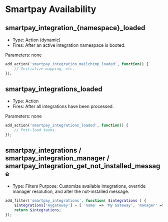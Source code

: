 # Smartpay Availability
## smartpay_integration_{namespace}_loaded

- Type: Action (dynamic)
- Fires: After an active integration namespace is booted.

Parameters: none

```php
add_action('smartpay_integration_mailchimp_loaded', function() {
    // Initialize mapping, etc.
});
```

## smartpay_integrations_loaded

- Type: Action
- Fires: After all integrations have been processed.

Parameters: none

```php
add_action('smartpay_integrations_loaded', function() {
    // Post-load tasks.
});
```

<!-- Filter Hooks -->

## smartpay_integrations / smartpay_integration_manager / smartpay_integration_get_not_installed_message

- Type: Filters
Purpose: Customize available integrations, override manager resolution, and alter the not-installed message.

```php
add_filter('smartpay_integrations', function( $integrations ) {
    $integrations['mygateway'] = [ 'name' => 'My Gateway', 'manager' => My\Gateway::class, 'type' => 'pro', 'categories' => ['Payment Gateway'] ];
    return $integrations;
});
```
